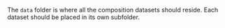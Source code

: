 The `data` folder is where all the composition datasets should reside. Each dataset should be placed in its own subfolder. 